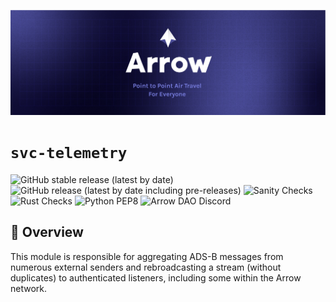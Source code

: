 ![Arrow Banner](https://github.com/Arrow-air/.github/raw/main/profile/assets/arrow_v2_twitter-banner_neu.png)

# `svc-telemetry`

![GitHub stable release (latest by date)](https://img.shields.io/github/v/release/Arrow-air/svc-telemetry?sort=semver&color=green)
![GitHub release (latest by date including pre-releases)](https://img.shields.io/github/v/release/Arrow-air/svc-telemetry?include_prereleases)
![Sanity Checks](https://github.com/arrow-air/svc-telemetry/actions/workflows/sanity_checks.yml/badge.svg?branch=develop)
![Rust Checks](https://github.com/arrow-air/svc-telemetry/actions/workflows/rust_ci.yml/badge.svg?branch=develop)
![Python PEP8](https://github.com/arrow-air/svc-telemetry/actions/workflows/python_ci.yml/badge.svg?branch=develop)
![Arrow DAO
Discord](https://img.shields.io/discord/853833144037277726?style=plastic)

## :telescope: Overview

This module is responsible for aggregating ADS-B messages from numerous external senders and rebroadcasting a stream (without duplicates) to authenticated listeners, including some within the Arrow network.
